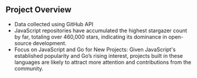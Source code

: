 ## Project Overview

- Data collected using GitHub API
- JavaScript repositories have accumulated the highest stargazer count by far, totaling over 460,000 stars, indicating its dominance in open-source development.
- Focus on JavaScript and Go for New Projects: Given JavaScript's established popularity and Go’s rising interest, projects built in these languages are likely to attract more attention and contributions from the community.
